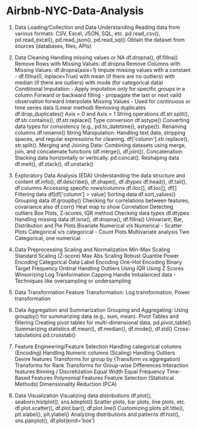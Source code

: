 # Airbnb-NYC-Data-Analysis

1. Data Loading/Collection and Data Understanding
Reading data from various formats: CSV, Excel, JSON, SQL, etc.
pd.read_csv(), pd.read_excel(), pd.read_json(), pd.read_sql()
Obtain the dataset from sources (databases, files, APIs)

2. Data Cleaning
Handling missing values or NA
df.dropna(), df.fillna()
Remove Rows with Missing Values: df.dropna
Remove Columns with Missing Values: df.dropna(axis=1)
Impute missing values
    with a constant - df.fillna(0, inplace=True)
    with mean (if there are no outliers)
    with median (if there are outliers)
    with mode (for categorical data)
Conditional Imputation - Apply imputation only for specific groups in a column
Forward or backward filling - propagate the last or next valid observation forward
Interpolate Missing Values - Used for continuous or time series data (Linear method)
Removing duplicates
df.drop_duplicates() 
Axis = 0 and Axis = 1
String operations
df.str.split(), df.str.contains(), df.str.replace()
Type conversion
df.astype()
Converting data types for consistency (e.g., pd.to_datetime(), astype()).
Renaming columns
df.rename()
String Manipulation:
Handling text data, stripping spaces, and regular expressions for cleaning.
df['column'].str.replace(), str.split().
Merging and Joining Data:
Combining datasets using merge, join, and concatenate functions (df.merge(), df.join()).
Concatenation: Stacking data horizontally or vertically.
pd.concat().
Reshaping data
df.melt(), df.stack(), df.unstack()

3. Exploratory Data Analysis (EDA)
Understanding the data structure and content
df.info(), df.describe(), df.shape(), df.dtypes
df.head(), df.tail(), df.columns
Accessing specific rows/columns
df.iloc[], df.loc[], df[]
Filtering data
df[df['column'] > value]
Sorting data
df.sort_values()
Grouping data
df.groupby()
Checking for correlations between features, covariance also
df.corr()
Heat map to show Correlation
Detecting outliers
Box Plots, 
Z-scores, 
IQR method
Checking data types
df.dtypes
Handling missing data
df.isna(), df.dropna(), df.fillna()
Univariant, 
Bar, Distribution and Pie Plots
Bivariate
Numerical v/s Numerical - Scatter Plots
Categorical v/s categorical - Count Plots
Multivariate analysis
Two Categorical, one numerical

4. Data Preprocessing
Scaling and Normalization
Min-Max Scaling
Standard Scaling (Z-score)
Max Abs Scaling
Robust
Quantile
Power
Encoding Categorical Data
Label Encoding
One-Hot Encoding
Binary
Target
Frequency
Ordinal
Handling Outliers
Using IQR
Using Z Scores
Winsorizing
Log Tranformation
Capping
Handle Imbalanced data -  Techniques like oversampling or undersampling

5. Data Transformation
Feature Transformation:
Log transformation, 
Power transformation

6. Data Aggregation and Summarization
Grouping and Aggregating:
Using groupby() for summarizing data (e.g., sum, mean).
Pivot Tables and filtering
Creating pivot tables for multi-dimensional data.
pd.pivot_table()
Summarizing statistics
df.mean(), df.median(), df.mode(), df.std()
Cross-tabulations
pd.crosstab()

7. Feature Engineering/Feature Selection
Handling categorical columns (Encoding)
Handling Numeric columns (Scaling)
Handling Outliers
Devire features
Transforms for group by (Transform vs aggregation)
Transforms for Rank
Transforms for Group-wise Differences
Interaction features
Binning / Discretization
Equal Width
Equal Frequency
Time-Based Features
Polynomial Features
Feature Selection (Statistical Methods)
Dimensionality Reduction (PCA)

8. Data Visualization
Visualizing data distributions
df.plot(), seaborn.histplot(), sns.kdeplot()
Scatter plots, bar plots, line plots, etc.
df.plot.scatter(), df.plot.bar(), df.plot.line()
Customizing plots
plt.title(), plt.xlabel(), plt.ylabel()
Analyzing distributions and patterns
df.hist(), sns.pairplot(), df.plot(kind='box')

